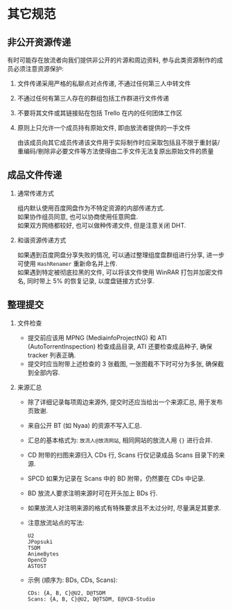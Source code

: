 # 其它规范

## 非公开资源传递

有时可能存在放流者向我们提供非公开的片源和周边资料, 参与此类资源制作的成员必须注意资源保护:

1. 文件传递采用严格的私聊点对点传递, 不通过任何第三人中转文件
2. 不通过任何有第三人存在的群组包括工作群进行文件传递
3. 不要将其文件或其链接贴在包括 Trello 在内的任何团体工作区
4. 原则上只允许一个成员持有原始文件, 即由放流者提供的一手文件

    由该成员向其它成员传递该文件用于实际制作时应采取包括且不限于重封装/重编码/剔除非必要文件等方法使得由二手文件无法复原出原始文件的质量

## 成品文件传递

1. 通常传递方式

    组内默认使用百度网盘作为不特定资源的内部传递方式.  
    如果协作组员同意, 也可以协商使用任意网盘.  
    如果双方网络都较好, 也可以做种传递文件, 但是注意关闭 DHT.

2. 和谐资源传递方式

    如果遇到百度网盘分享失败的情况, 可以通过整理组度盘群组进行分享, 进一步可使用 `HashRenamer`​ 重新命名并上传.  
    如果遇到特定被彻底拉黑的文件, 可以将该文件使用 WinRAR 打包并加密文件名, 同时带上 5% 的恢复记录, 以度盘链接方式分享.

## 整理提交

1. 文件检查

    - 提交前应该用 MPNG (MediainfoProjectNG) 和 ATI (AutoTorrentInspection) 检查成品目录, ATI 还要检查成品种子, 确保 tracker 列表正确.  
    - 提交时应当附带上述检查的 3 张截图, 一张图截不下时可分为多张, 确保截到全部内容.

2. 来源汇总

    - 除了详细记录每项周边来源外, 提交时还应当给出一个来源汇总, 用于发布页致谢.
    - 来自公开 BT (如 Nyaa) 的资源不写入汇总.
    - 汇总的基本格式为: `放流人@放流网站`, 相同网站的放流人用 `{}` 进行合并.
    - CD 附带的扫图来源归入 CDs 行, Scans 行仅记录成品 Scans 目录下的来源.
    - SPCD 如果为记录在 Scans 中的 BD 附带，仍然要在 CDs 中记录.
    - BD 放流人要求注明来源时可在开头加上 BDs 行.
    - 如果放流人对注明来源的格式有特殊要求且不太过分时, 尽量满足其要求.
    - 注意放流站点的写法:
    
        ```text
        U2
        JPopsuki
        TSDM
        AnimeBytes
        OpenCD
        ASTOST
        ```
    - 示例 (顺序为: BDs, CDs, Scans):
    
        ```text
        CDs: {A, B, C}@U2, D@TSDM
        Scans: {A, B, C}@U2, D@TSDM, E@VCB-Studio
        ```

